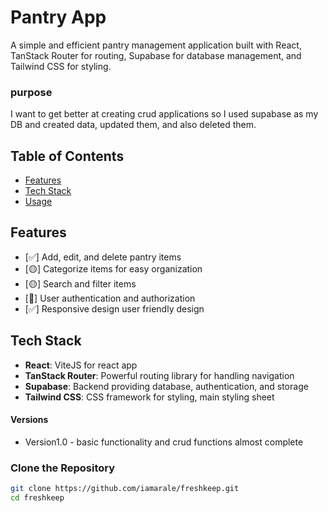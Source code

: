 # Pantry App

A simple and efficient pantry management application built with React, TanStack Router for routing, Supabase for database management, and Tailwind CSS for styling.

### purpose

I want to get better at creating crud applications so I used supabase as my DB and created data, updated them, and also deleted them.

## Table of Contents

- [Features](#features)
- [Tech Stack](#tech-stack)
- [Usage](#usage)

## Features

- [✅] Add, edit, and delete pantry items
- [🟡] Categorize items for easy organization
- [🟡] Search and filter items
- [🔴] User authentication and authorization
- [✅] Responsive design user friendly design

## Tech Stack

- **React**: ViteJS for react app
- **TanStack Router**: Powerful routing library for handling navigation
- **Supabase**: Backend providing database, authentication, and storage
- **Tailwind CSS**: CSS framework for styling, main styling sheet

#### Versions

- Version1.0 - basic functionality and crud functions almost complete

### Clone the Repository

```bash
git clone https://github.com/iamarale/freshkeep.git
cd freshkeep
```
